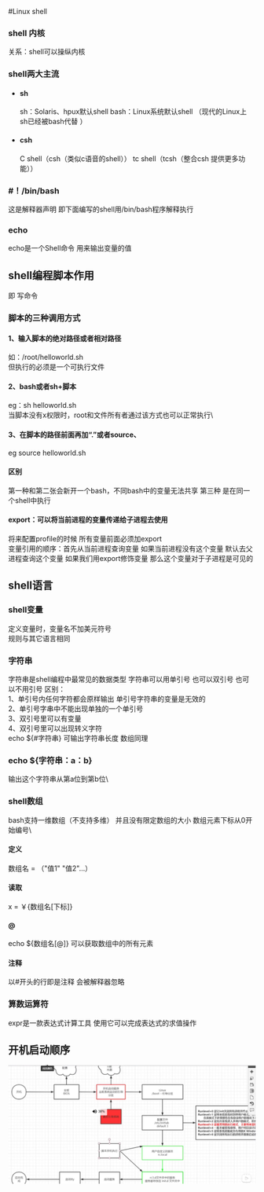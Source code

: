 #Linux shell
### shell 内核
关系：shell可以操纵内核
### shell两大主流
- #### sh
  sh：Solaris、hpux默认shell
  bash：Linux系统默认shell （现代的Linux上 sh已经被bash代替 ）
  
- #### csh
  C shell（csh（类似c语音的shell））
  tc shell（tcsh（整合csh 提供更多功能））
### #！/bin/bash
这是解释器声明 即下面编写的shell用/bin/bash程序解释执行
### echo 
echo是一个Shell命令 用来输出变量的值
## shell编程脚本作用
即 写命令
### 脚本的三种调用方式
#### 1、输入脚本的绝对路径或者相对路径
如：/root/helloworld.sh\
但执行的必须是一个可执行文件
#### 2、bash或者sh+脚本
eg：sh helloworld.sh \
当脚本没有x权限时，root和文件所有者通过该方式也可以正常执行\

#### 3、在脚本的路径前面再加“.”或者source、
eg source helloworld.sh

#### 区别
第一种和第二张会新开一个bash，不同bash中的变量无法共享
第三种 是在同一个shell中执行
#### export：可以将当前进程的变量传递给子进程去使用
将来配置profile的时候 所有变量前面必须加export\
变量引用的顺序：首先从当前进程查询变量 如果当前进程没有这个变量 默认去父进程查询这个变量 如果我们用export修饰变量 那么这个变量对于子进程是可见的 

## shell语言
### shell变量
定义变量时，变量名不加美元符号\
规则与其它语言相同
### 字符串
字符串是shell编程中最常见的数据类型 字符串可以用单引号 也可以双引号 也可以不用引号
区别：\
1、单引号内任何字符都会原样输出 单引号字符串的变量是无效的\
2、单引号字串中不能出现单独的一个单引号\
3、双引号里可以有变量\
4、双引号里可以出现转义字符\
echo ${#字符串} 可输出字符串长度 数组同理
### echo ${字符串：a：b}
输出这个字符串从第a位到第b位\
### shell数组
bash支持一维数组（不支持多维） 并且没有限定数组的大小
数组元素下标从0开始编号\
#### 定义
数组名 = （"值1" "值2"...）
#### 读取
x = ￥{数组名[下标]}
#### @
echo ${数组名[@]} 可以获取数组中的所有元素
#### 注释
以#开头的行即是注释 会被解释器忽略

### 算数运算符
expr是一款表达式计算工具 使用它可以完成表达式的求值操作

## 开机启动顺序
<p align="center">
<img src="开机启动顺序.png"</img>
</p>











